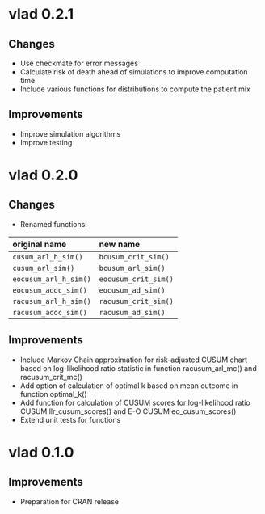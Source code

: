 # vlad 0.2.1
## Changes
* Use checkmate for error messages
* Calculate risk of death ahead of simulations to improve computation time
* Include various functions for distributions to compute the patient mix

## Improvements
* Improve simulation algorithms
* Improve testing

# vlad 0.2.0
## Changes
* Renamed functions:

original name         | new name
:---------------------|:-------------------
`cusum_arl_h_sim()`   | `bcusum_crit_sim()` 
`cusum_arl_sim()`     | `bcusum_arl_sim()`
`eocusum_arl_h_sim()` | `eocusum_crit_sim()`
`eocusum_adoc_sim()`  | `eocusum_ad_sim()`
`racusum_arl_h_sim()` | `racusum_crit_sim()`
`racusum_adoc_sim()`  | `racusum_ad_sim()`

## Improvements
* Include Markov Chain approximation for risk-adjusted CUSUM chart based on log-likelihood ratio statistic in function racusum_arl_mc() and racusum_crit_mc()
* Add option of calculation of optimal k based on mean outcome in function optimal_k()
* Add function for calculation of CUSUM scores for log-likelihood ratio CUSUM llr_cusum_scores()
and E-O CUSUM eo_cusum_scores()
* Extend unit tests for functions

# vlad 0.1.0
## Improvements
* Preparation for CRAN release
